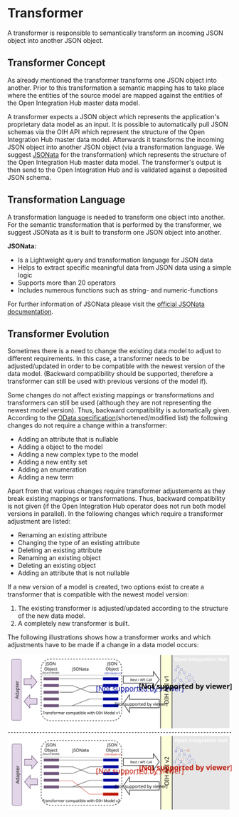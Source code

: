 # Transformer

A transformer is responsible to semantically transform an incoming JSON object into another JSON object.

## Transformer Concept
As already mentioned the transformer transforms one JSON object into another. Prior to this transformation a semantic mapping has to take place where the entities of the source model are mapped against the entities of the Open Integration Hub master data model.

A transformer expects a JSON object which represents the application's proprietary data model as an input. It is possible to automatically pull JSON schemas via the OIH API which represent the structure of the Open Integration Hub master data model. Afterwards it transforms the incoming JSON object into another JSON object (via a transformation language. We suggest [JSONata](http://jsonata.org/) for the transformation) which represents the structure of the Open Integration Hub master data model. The transformer's output is then send to the Open Integration Hub and is validated against a deposited JSON schema.

## Transformation Language
A transformation language is needed to transform one object into another. For the semantic transformation that is performed by the transformer, we suggest JSONata as it is built to transform one JSON object into another.

**JSONata:**
- Is a Lightweight query and transformation language for JSON data
- Helps to extract specific meaningful data from JSON data using a simple logic
- Supports more than 20 operators
- Includes numerous functions such as string- and numeric-functions

For further information of JSONata please visit the [official JSONata documentation](http://jsonata.org/).

## Transformer Evolution
Sometimes there is a need to change the existing data model to adjust to different requirements. In this case, a transformer needs to be adjusted/updated in order to be compatible with the newest version of the data model. (Backward compatibility should be supported, therefore a transformer can still be used with previous versions of the model if).

Some changes do not affect existing mappings or transformations and transformers can still be used (although they are not representing the newest model version). Thus, backward compatibility is automatically given. According to the [OData specification](http://docs.oasis-open.org/odata/odata/v4.0/errata03/os/complete/part1-protocol/odata-v4.0-errata03-os-part1-protocol-complete.html#_Toc453752210)(shortened/modified list) the following changes do not require a change within a transformer:

- Adding an attribute that is nullable
- Adding a object to the model
- Adding a new complex type to the model
- Adding a new entity set
- Adding an enumeration
- Adding a new term

Apart from that various changes require transformer adjustements as they break existing mappings or transformations. Thus, backward compatibility is not given (if the Open Integration Hub operator does not run both model versions in parallel). In the following changes which require a transformer adjustment are listed:

- Renaming an existing attribute
- Changing the type of an existing attribute
- Deleting an existing attribute
- Renaming an existing object
- Deleting an existing object
- Adding an attribute that is not nullable

If a new version of a model is created, two options exist to create a transformer that is compatible with the newest model version:
1. The existing transformer is adjusted/updated according to the structure of the new data model.
2. A completely new transformer is built.

The following illustrations shows how a transformer works and which adjustments have to be made if a change in a data model occurs:

![TransformerEvolution](Assets/TransformerEvolution.svg)
